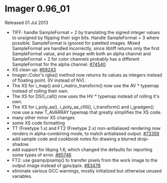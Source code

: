# Imager 0.96_01

Released 01 Jul 2013

- TIFF: handle SampleFormat = 2 by translating the signed integer values to unsigned by flipping their sign bits. Handle SampleFormat = 3 where possible. SampleFormat is ignored for paletted images. Mixed SampleFormat are handled incorrectly, since libtiff returns only the first SampleFormat value, and an image with both an alpha channel and SampleFormat = 2 for color channels probably has a different SampleFormat for the alpha channel. [#74540](https://github.com/tonycoz/imager/isssues/74540) 
- XS clean up: [#69243](https://github.com/tonycoz/imager/isssues/69243) 
- Imager::Color's rgba() method now returns its values as integers instead of floating point. (IV instead of NV). 
- The XS for i_map() and i_matrix_transform() now use the AV * typemap instead of rolling their own. 
- The XS for DSO_call() now uses the HV * typemap instead of rolling it's own. 
- The XS for i_poly_aa(), i_poly_aa_cfill(), i_transform() and i_gradgen() now use a new T_AVARRAY typemap that greatly simplifies the XS code. 
- many other minor XS changes 
- some XS code formatting 
- TT (Freetype 1.x) and FT2 (Freetype 2.x) non-antialiased rendering now renders in alpha-combining mode, to match antialiased output. [#73359](https://github.com/tonycoz/imager/isssues/73359) 
- add sample code and cookbook notes for drawing a blurred drop-shadow. 
- add support for libpng 1.6, which changed the defaults for reporting some types of error. [#85746](https://github.com/tonycoz/imager/isssues/85746) 
- FT2: use gsamp/psamp() to transfer pixels from the work image to the output image instead of gpix/ppix. [#83478](https://github.com/tonycoz/imager/isssues/83478) 
- eliminate various GCC warnings, mostly initialized but otherwise unused variables.